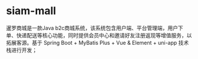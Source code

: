# siam-mall
暹罗商城是一款Java b2c商城系统，该系统包含用户端、平台管理端，用户下单、快递配送等核心功能，同时提供会员中心和邀请好友注册返现等增值服务，以拓展客源。基于 Spring Boot + MyBatis Plus + Vue &amp; Element + uni-app 技术栈进行开发；
